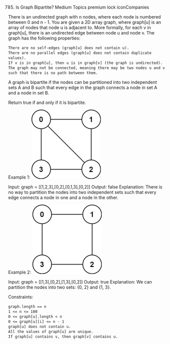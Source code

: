 785. Is Graph Bipartite?
Medium
Topics
premium lock iconCompanies

There is an undirected graph with n nodes, where each node is numbered between 0 and n - 1. You are given a 2D array graph, where graph[u] is an array of nodes that node u is adjacent to. More formally, for each v in graph[u], there is an undirected edge between node u and node v. The graph has the following properties:

    There are no self-edges (graph[u] does not contain u).
    There are no parallel edges (graph[u] does not contain duplicate values).
    If v is in graph[u], then u is in graph[v] (the graph is undirected).
    The graph may not be connected, meaning there may be two nodes u and v such that there is no path between them.

A graph is bipartite if the nodes can be partitioned into two independent sets A and B such that every edge in the graph connects a node in set A and a node in set B.

Return true if and only if it is bipartite.

 

Example 1:
![alt text](assets/image-7.png)

Input: graph = [[1,2,3],[0,2],[0,1,3],[0,2]]
Output: false
Explanation: There is no way to partition the nodes into two independent sets such that every edge connects a node in one and a node in the other.

Example 2:
![alt text](assets/image-8.png)

Input: graph = [[1,3],[0,2],[1,3],[0,2]]
Output: true
Explanation: We can partition the nodes into two sets: {0, 2} and {1, 3}.

 

Constraints:

    graph.length == n
    1 <= n <= 100
    0 <= graph[u].length < n
    0 <= graph[u][i] <= n - 1
    graph[u] does not contain u.
    All the values of graph[u] are unique.
    If graph[u] contains v, then graph[v] contains u.

